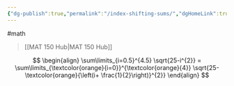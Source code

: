 ```yaml
---
{"dg-publish":true,"permalink":"/index-shifting-sums/","dgHomeLink":true,"dgPassFrontmatter":false}
---
```


#math 
> [[MAT 150 Hub|MAT 150 Hub]]

$$
\begin{align}
\sum\limits_{i=0.5}^{4.5} \sqrt{25-i^{2}} = \sum\limits_{\textcolor{orange}{i=0}}^{\textcolor{orange}{4}} \sqrt{25-\textcolor{orange}{\left(i+ \frac{1}{2}\right)}^{2}}
\end{align}
$$